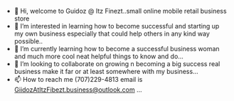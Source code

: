 - 👋 Hi, welcome to Guidoz @ Itz Finezt..small online mobile retail business store
- 👀 I’m interested in learning how to become successful and starting up my own business especially that could help others in any kind way possible..
- 🌱 I’m currently learning how to become a successful business woman and much more cool neat helpful things to know and do...
- 💞️ I’m looking to collaborate on growing n becoming a big success real business make it far or at least somewhere with my business...
- 📫 How to reach me (707)229-4813 email is GiidozAtItzFibezt.business@outlook.com ...

<!---
GuidozCompany/GuidozCompany is a ✨ special ✨ repository because its `README.md` (this file) appears on your GitHub profile.
You can click the Preview link to take a look at your changes.
-rather
